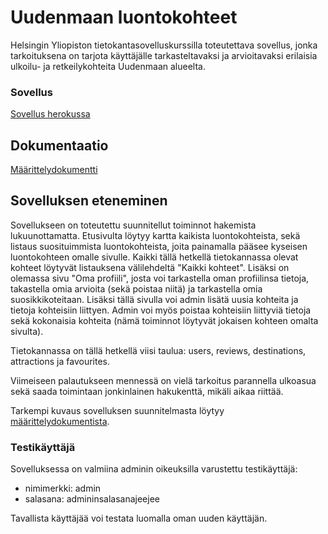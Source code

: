 # Uudenmaan luontokohteet

Helsingin Yliopiston tietokantasovelluskurssilla toteutettava sovellus, jonka tarkoituksena on tarjota käyttäjälle tarkasteltavaksi ja arvioitavaksi erilaisia ulkoilu- ja retkeilykohteita Uudenmaan alueelta.

### Sovellus

[Sovellus herokussa](https://uudenmaan-luontokohteet.herokuapp.com)

## Dokumentaatio

[Määrittelydokumentti](https://github.com/hackinen/uudenmaan-luontokohteet/blob/main/dokumentaatio/maarittelydokumentti.md)

## Sovelluksen eteneminen

Sovellukseen on toteutettu suunnitellut toiminnot hakemista lukuunottamatta. Etusivulta löytyy kartta kaikista luontokohteista, sekä listaus suosituimmista luontokohteista, joita painamalla pääsee kyseisen luontokohteen omalle sivulle. Kaikki tällä hetkellä tietokannassa olevat kohteet löytyvät listauksena välilehdeltä "Kaikki kohteet". Lisäksi on olemassa sivu "Oma profiili", josta voi tarkastella oman profiilinsa tietoja, takastella omia arvioita (sekä poistaa niitä) ja tarkastella omia suosikkikoteitaan. Lisäksi tällä sivulla voi admin lisätä uusia kohteita ja tietoja kohteisiin liittyen. Admin voi myös poistaa kohteisiin liittyviä tietoja sekä kokonaisia kohteita (nämä toiminnot löytyvät jokaisen kohteen omalta sivulta).

Tietokannassa on tällä hetkellä viisi taulua: users, reviews, destinations, attractions ja favourites.

Viimeiseen palautukseen mennessä on vielä tarkoitus parannella ulkoasua sekä saada toimintaan jonkinlainen hakukenttä, mikäli aikaa riittää.

Tarkempi kuvaus sovelluksen suunnitelmasta löytyy [määrittelydokumentista](https://github.com/hackinen/uudenmaan-luontokohteet/blob/main/dokumentaatio/maarittelydokumentti.md).


### Testikäyttäjä

Sovelluksessa on valmiina adminin oikeuksilla varustettu testikäyttäjä:

- nimimerkki: admin
- salasana: admininsalasanajeejee

Tavallista käyttäjää voi testata luomalla oman uuden käyttäjän.